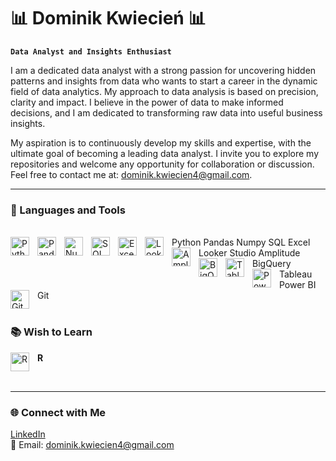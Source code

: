 # 📊 Dominik Kwiecień 📊

**`Data Analyst and Insights Enthusiast`**

I am a dedicated data analyst with a strong passion for uncovering hidden patterns and insights from data who wants to start a career in the dynamic field of data analytics. My approach to data analysis is based on precision, clarity and impact. I believe in the power of data to make informed decisions, and I am dedicated to transforming raw data into useful business insights. 

My aspiration is to continuously develop my skills and expertise, with the ultimate goal of becoming a leading data analyst. I invite you to explore my repositories and welcome any opportunity for collaboration or discussion. 
Feel free to contact me at: dominik.kwiecien4@gmail.com.

---

### 🧰 Languages and Tools
<br />
<img align="left" alt="Python" width="30px" style="padding-right:10px;" src="https://cdn.jsdelivr.net/gh/devicons/devicon/icons/python/python-plain.svg" /> Python  
<img align="left" alt="Pandas" width="30px" style="padding-right:10px;" src="https://cdn.jsdelivr.net/gh/devicons/devicon/icons/pandas/pandas-original.svg" /> Pandas
<img align="left" alt="Numpy" width="30px" style="padding-right:10px;" src="https://cdn.jsdelivr.net/gh/devicons/devicon/icons/numpy/numpy-original.svg" /> Numpy  
<img align="left" alt="SQL" width="30px" style="padding-right:10px;" src="https://cdn.jsdelivr.net/gh/devicons/devicon/icons/mysql/mysql-original.svg" /> SQL  
<img align="left" alt="Excel" width="30px" style="padding-right:10px;" src="https://cdn.jsdelivr.net/gh/devicons/devicon/icons/microsoftsqlserver/microsoftsqlserver-plain.svg" /> Excel  
<img align="left" alt="Looker Studio" width="30px" style="padding-right:10px;" src="https://prod.wp.cdn.aws.wfu.edu/sites/500/2022/10/Looker-Studio-Logo.png" /> Looker Studio  
<img align="left" alt="Amplitude" width="30px" style="padding-right:10px;" src="https://w7.pngwing.com/pngs/723/1018/png-transparent-amplitude-analytics-data-mobile-web-analytics-web-development-miscellaneous-blue-text.png" /> Amplitude
<img align="left" alt="BigQuery" width="30px" style="padding-right:10px;" src="https://cdn.jsdelivr.net/gh/devicons/devicon/icons/googlecloud/googlecloud-original.svg" /> BigQuery
<img align="left" alt="Tableau" width="30px" style="padding-right:10px;" src="https://img.icons8.com/color/48/000000/tableau-software.png" /> Tableau
<img align="left" alt="Power BI" width="30px" style="padding-right:10px;" src="https://upload.wikimedia.org/wikipedia/commons/c/cf/New_Power_BI_Logo.svg" /> Power BI  
<img align="left" alt="Git" width="30px" style="padding-right:10px;" src="https://cdn.jsdelivr.net/gh/devicons/devicon/icons/git/git-original.svg" /> Git

#

### 📚 Wish to Learn

<img align="left" alt="R" width="30px" style="padding-right:10px;" src="https://cdn.jsdelivr.net/gh/devicons/devicon/icons/r/r-original.svg" /> **R**  

<br clear="left"/>

---

### 🌐 Connect with Me

[LinkedIn](https://www.linkedin.com/in/dominik-kwiecien-profile)  
📧 Email: dominik.kwiecien4@gmail.com
